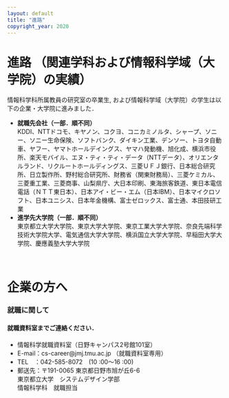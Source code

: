 ```yaml
---
layout: default
title: "進路"
copyright_year: 2020
---
```


<h1 class="nav5">進路 （関連学科および情報科学域（大学院）の実績）</h1>
<section>
  <p class="left">情報科学科所属教員の研究室の卒業生, および情報科学域（大学院）の学生は以下の企業・大学院に進みました．</p>
  <ul>
    <li><b>就職先会社（一部．順不同）</b><br>
    KDDI、NTTドコモ、キヤノン、コクヨ、コニカミノルタ、シャープ、ソニー、ソニー生命保険、ソフトバンク、ダイキン工業、デンソー、トヨタ自動車、ヤフー、ヤマトホールデイングス、ヤマハ発動機、旭化成、横浜市役所、楽天モバイル、エヌ・ティ・ティ・データ（NTTデータ）、オリエンタルランド、リクルートホールディングス、三菱ＵＦＪ銀行、日本総合研究所、日立製作所、野村総合研究所、財務省（関東財務局）、三菱ケミカル、三菱重工業、三菱商事、山梨県庁、大日本印刷、東海旅客鉄道、東日本電信電話（ＮＴＴ東日本）、日本アイ・ビー・エム（日本IBM）、日本マイクロソフト、日本ユニシス、日本年金機構、富士ゼロックス、富士通、本田技研工業
    <li><b> 進学先大学院（一部．順不同）</b><br>
    東京都立大学大学院、東京大学大学院、東京工業大学大学院、奈良先端科学技術大学院大学、電気通信大学大学院、横浜国立大学大学院、早稲田大学大学院、慶應義塾大学大学院
  </ul>
  <p>&nbsp;</p>
</section>

<h1 class="nav5">企業の方へ</h1>

<h3>就職に関して</h3>

<h4>就職資料室までご連絡ください．</h4>

<ul>
  <li>
    情報科学就職資料室（日野キャンパス2号館101室）
  </li>
  <li>
    E-mail：cs-career@jmj.tmu.ac.jp （就職資料室専用）
  </li>
  <li>
    TEL　：042-585-8072　(10 :00～16 :00)
  </li>
  <li>
    郵送先：〒191-0065 東京都日野市旭が丘6-6<br />
    東京都立大学　システムデザイン学部<br />
    情報科学科　就職担当
  </li>
</ul>
